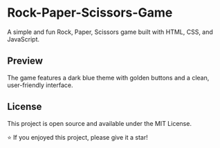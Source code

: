# Rock-Paper-Scissors-Game
A simple and fun Rock, Paper, Scissors game built with HTML, CSS, and JavaScript.

 ## Preview
The game features a dark blue theme with golden buttons and a clean, user-friendly interface.

## License
This project is open source and available under the MIT License.

⭐ If you enjoyed this project, please give it a star!
